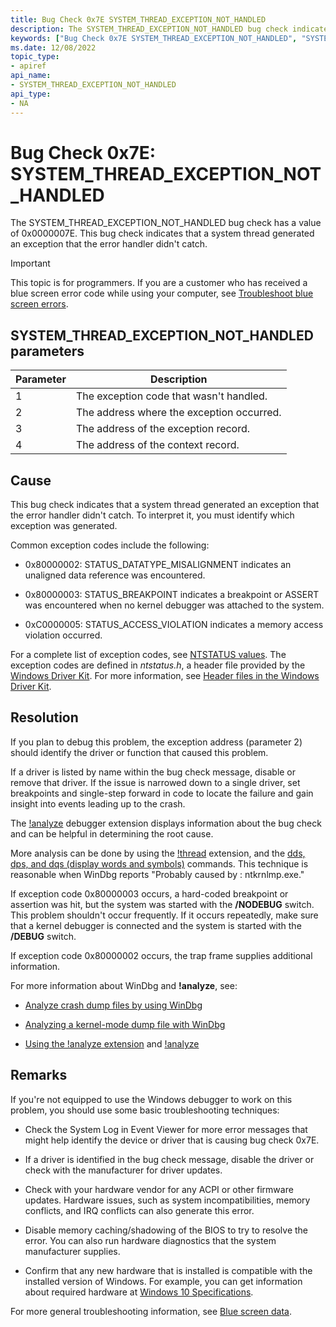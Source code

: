 ```yaml
---
title: Bug Check 0x7E SYSTEM_THREAD_EXCEPTION_NOT_HANDLED
description: The SYSTEM_THREAD_EXCEPTION_NOT_HANDLED bug check indicates that a system thread generated an exception that the error handler didn't catch.
keywords: ["Bug Check 0x7E SYSTEM_THREAD_EXCEPTION_NOT_HANDLED", "SYSTEM_THREAD_EXCEPTION_NOT_HANDLED"]
ms.date: 12/08/2022
topic_type:
- apiref
api_name:
- SYSTEM_THREAD_EXCEPTION_NOT_HANDLED
api_type:
- NA
---
```


# Bug Check 0x7E: SYSTEM_THREAD_EXCEPTION_NOT_HANDLED

The SYSTEM_THREAD_EXCEPTION_NOT_HANDLED bug check has a value of 0x0000007E. This bug check indicates that a system thread generated an exception that the error handler didn't catch.

> [!IMPORTANT]
> This topic is for programmers. If you are a customer who has received a blue screen error code while using your computer, see [Troubleshoot blue screen errors](https://www.windows.com/stopcode).

## SYSTEM_THREAD_EXCEPTION_NOT_HANDLED parameters

| Parameter | Description |
|---|---|
| 1 | The exception code that wasn't handled. |
| 2 | The address where the exception occurred. |
| 3 | The address of the exception record. |
| 4 | The address of the context record. |

## Cause

This bug check indicates that a system thread generated an exception that the error handler didn't catch. To interpret it, you must identify which exception was generated.

Common exception codes include the following:

- 0x80000002: STATUS_DATATYPE_MISALIGNMENT indicates an unaligned data reference was encountered.

- 0x80000003: STATUS_BREAKPOINT indicates a breakpoint or ASSERT was encountered when no kernel debugger was attached to the system.

- 0xC0000005: STATUS_ACCESS_VIOLATION indicates a memory access violation occurred.

For a complete list of exception codes, see [NTSTATUS values](/openspecs/windows_protocols/ms-erref/596a1078-e883-4972-9bbc-49e60bebca55). The exception codes are defined in *ntstatus.h*, a header file provided by the [Windows Driver Kit](../index.yml). For more information, see [Header files in the Windows Driver Kit](../gettingstarted/header-files-in-the-windows-driver-kit.md).

## Resolution

If you plan to debug this problem, the exception address (parameter 2) should identify the driver or function that caused this problem.

If a driver is listed by name within the bug check message, disable or remove that driver. If the issue is narrowed down to a single driver, set breakpoints and single-step forward in code to locate the failure and gain insight into events leading up to the crash.

The [!analyze](-analyze.md) debugger extension displays information about the bug check and can be helpful in determining the root cause.

More analysis can be done by using the [!thread](-thread.md) extension, and the [dds, dps, and dqs (display words and symbols)](dds--dps--dqs--display-words-and-symbols-.md) commands. This technique is reasonable when WinDbg reports "Probably caused by : ntkrnlmp.exe."

If exception code 0x80000003 occurs, a hard-coded breakpoint or assertion was hit, but the system was started with the **/NODEBUG** switch. This problem shouldn't occur frequently. If it occurs repeatedly, make sure that a kernel debugger is connected and the system is started with the **/DEBUG** switch.

If exception code 0x80000002 occurs, the trap frame supplies additional information.

For more information about WinDbg and **!analyze**, see:

- [Analyze crash dump files by using WinDbg](crash-dump-files.md)

- [Analyzing a kernel-mode dump file with WinDbg](analyzing-a-kernel-mode-dump-file-with-windbg.md)

- [Using the !analyze extension](using-the--analyze-extension.md) and [!analyze](-analyze.md)

## Remarks

If you're not equipped to use the Windows debugger to work on this problem, you should use some basic troubleshooting techniques:

- Check the System Log in Event Viewer for more error messages that might help identify the device or driver that is causing bug check 0x7E.

- If a driver is identified in the bug check message, disable the driver or check with the manufacturer for driver updates.

- Check with your hardware vendor for any ACPI or other firmware updates. Hardware issues, such as system incompatibilities, memory conflicts, and IRQ conflicts can also generate this error.

- Disable memory caching/shadowing of the BIOS to try to resolve the error. You can also run hardware diagnostics that the system manufacturer supplies.

- Confirm that any new hardware that is installed is compatible with the installed version of Windows. For example, you can get information about required hardware at [Windows 10 Specifications](https://www.microsoft.com/windows/windows-10-specifications).

For more general troubleshooting information, see [Blue screen data](blue-screen-data.md).
